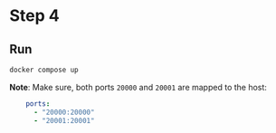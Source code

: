 # Step 4

## Run

```bash
docker compose up
```

**Note**: Make sure, both ports `20000` and `20001` are mapped to the host:

```yaml
    ports:
      - "20000:20000"
      - "20001:20001"
```
